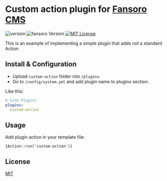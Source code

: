 # Custom action plugin for [Fansoro CMS](http://fansoro.org/)

![version](https://img.shields.io/badge/version-1.0.0-brightgreen.svg?style=flat-square "Version")
![fansoro Version](https://img.shields.io/badge/fansoro-2.x-green.svg?style=flat-square "fansoro Version")
[![MIT License](https://img.shields.io/badge/license-MIT-blue.svg?style=flat-square)](https://github.com/pafnuty-fansoro-plugins/fansoro-plugin-boilerplate/blob/master/LICENSE)

This is an example of implementing a simple plugin that adds not a standard Action

## Install & Configuration
- Upload `custom-action` folder into `/plugins`.
- Go to `/config/system.yml` and add plugin name to plugins section.

Like this:
```yml
# Site Plugins
plugins:
  custom-action
```

## Usage
Add plugin action in your template file:
```
{Action::run('custom-action')}
```


## License 
[MIT](https://github.com/pafnuty-fansoro-plugins/fansoro-plugin-boilerplate/blob/master/LICENSE)





